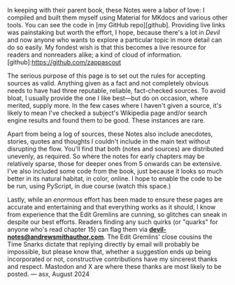 
In keeping with their parent book, these Notes were a labor of love: I compiled
and built them myself using Material for MKdocs and various other tools. You can
see the code in [my GitHub repo][github]. Providing live links was
painstaking but worth the effort, I hope, because there's a lot in *Devil*
and now anyone who wants to explore a particular topic in more detail can do so
easily. My fondest wish is that this becomes a live resource for readers and
nonreaders alike; a kind of cloud of information.
[github]:https://github.com/zappascout

The serious purpose of this page is to set out the rules for accepting sources
as valid. Anything given as a fact and not completely obvious needs to have had
three reputable, reliable, fact-checked sources. To avoid bloat, I
usually provide the one I like best—but do on occasion, where merited,
supply more. In the few cases where I haven't given a source, it's likely to
mean I've checked a subject's Wikipedia page and/or search engine results and found them to be good. These instances are rare.

Apart from being a log of sources, these Notes also include anecdotes, stories,
quotes and thoughts I couldn't include in the main text without disrupting the
flow. You'll find that both (notes and sources) are distributed unevenly, as
required. So where the notes for early chapters may be relatively sparse, those
for deeper ones from 5 onwards can be extensive. I've also included some code
from the book, just because it looks so much better in its natural habitat, in
color, online. I hope to enable the code to be be run, using PyScript, in due
course (watch this space.)

Lastly, while an *enormous* effort has been made to ensure these pages are
accurate and entertaining and that everything works as it should, I know from
experience that the Edit Gremlins are cunning, so glitches can sneak in
despite our best efforts. Readers finding any such quirks (or "quarks" for
anyone who's read chapter 15) can flag them via
**devil-notes@andrewsmithauthor.com**. The Edit Gremlins' close cousins the Time
Snarks dictate that replying directly by email will probably be impossible,
but please know that, whether a suggestion ends up being incorporated or
not, constructive contributions have my sincerest thanks and respect. Mastodon
and X are where these thanks are most likely to be posted. — asx, August 2024